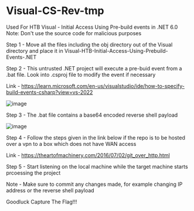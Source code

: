 # Visual-CS-Rev-tmp
Used For HTB Visual - Initial Access Using Pre-build events in .NET 6.0
Note: Don't use the source code for malicious purposes

Step 1 - Move all the files including the obj directory out of the Visual directory and place it in Visual-HTB-Initial-Access-Using-Prebuild-Events-.NET <br>

Step 2 - This untrusted .NET project will execute a pre-buid event from a .bat file. Look into .csproj file to modify the event if necessary<br>

Link - https://learn.microsoft.com/en-us/visualstudio/ide/how-to-specify-build-events-csharp?view=vs-2022 <br>

![image](https://github.com/josephalan42/Visual-HTB-Initial-Access-Using-Prebuild-Events-.NET/assets/49631504/80f3bab4-bb12-4b53-a65c-5a3d1b54e61e)  <br>

Step 3 - The .bat file contains a base64 encoded reverse shell payload  <br>

![image](https://github.com/josephalan42/Visual-CS-Rev-tmp/assets/49631504/2ba90a5b-bbf4-41d7-afaa-5a5dd1af7157)<br>  

Step 4 - Follow the steps given in the link below if the repo is to be hosted over a vpn to a box which does not have WAN access  <br>

Link - https://theartofmachinery.com/2016/07/02/git_over_http.html  <br>

Step 5 - Start listening on the local machine while the target machine starts prcoessing the project  <br>

Note - Make sure to commit any changes made, for example changing IP address or the reverse shell payload  <br>

Goodluck Capture The Flag!!!<br>
<br>

